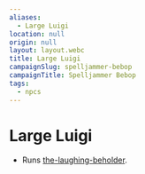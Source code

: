 ```yaml
---
aliases:
  - Large Luigi
location: null
origin: null
layout: layout.webc
title: Large Luigi
campaignSlug: spelljammer-bebop
campaignTitle: Spelljammer Bebop
tags:
  - npcs
---
```

# Large Luigi

- Runs [the-laughing-beholder](locations/the-laughing-beholder.md).
